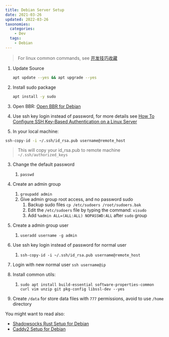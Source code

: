 ```yaml
---
title: Debian Server Setup
date: 2021-03-26
updated: 2022-03-26
taxonomies:
  categories:
    - Dev
  tags:
    - Debian
---
```


> For linux common commands, see [开发技巧收藏](/content/dev-tips/index.md#linux-common-commands)

1. Update Source

   ```bash
   apt update --yes && apt upgrade --yes
   ```

2. Install sudo package

   ```bash
   apt install -y sudo
   ```

3. Open BBR: [Open BBR for Debian](/content/blog/open-bbr-for-debian.en.md)

4. Use ssh key login instead of password, for more details see [How To Configure SSH Key-Based Authentication on a Linux Server](https://www.digitalocean.com/community/tutorials/how-to-configure-ssh-key-based-authentication-on-a-linux-server)

5. In your local machine:

```bash
ssh-copy-id -i ~/.ssh/id_rsa.pub username@remote_host
```

> This will copy your id_rsa.pub to remote machine `~/.ssh/authorized_keys`

3. Change the default password

   1. `passwd`

4. Create an admin group
   1. `groupadd admin`
   2. Give admin group root access, and no password sudo
      1. Backup sudo files `cp /etc/sudoers /root/sudoers.bak`
      2. Edit the `/etc/sudoers` file by typing the command: `visudo`
      3. Add `%admin ALL=(ALL:ALL) NOPASSWD:ALL` after `sudo` group
5. Create a admin group user
   1. `useradd username -g admin`
6. Use ssh key login instead of password for normal user
   1. `ssh-copy-id -i ~/.ssh/id_rsa.pub username@remote_host`
7. Login with new normal user `ssh username@ip`
8. Install common utils:
   1. `sudo apt install build-essential software-properties-common curl vim unzip git pkg-config libssl-dev --yes`
9. Create `/data` for store data files with `777` permissions, avoid to use `/home` directory

You might want to read also:

- [Shadowsocks Rust Setup for Debian](/content/blog/shadowsocks-rust-setup-for-debian.en.md)
- [Caddy2 Setup for Debian](/content/blog/caddy2-setup-for-debian.en.md)
